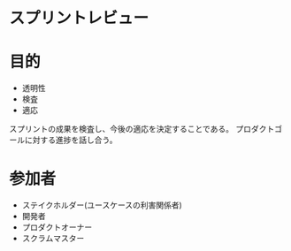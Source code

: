スプリントレビュー
=====

# 目的

* 透明性
* 検査
* 適応

スプリントの成果を検査し、今後の適応を決定することである。
プロダクトゴールに対する進捗を話し合う。

# 参加者

* ステイクホルダー(ユースケースの利害関係者)
* 開発者
* プロダクトオーナー
* スクラムマスター